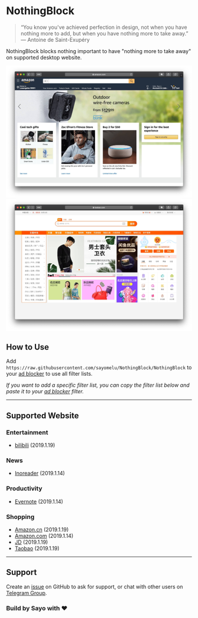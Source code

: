 # NothingBlock

> “You know you've achieved perfection in design, not when you have nothing more to add, but when you have nothing more to take away.” ― Antoine de Saint-Exupéry

NothingBlock blocks nothing important to have "nothing more to take away" on supported desktop website.

![NothingBlock on Amazon.com](Asset/NothingBlock_Amazon.com.jpg)
![NothingBlock on Taobao](Asset/NothingBlock_Taobao.jpg)

## How to Use

Add `https://raw.githubusercontent.com/sayomelu/NothingBlock/NothingBlock` to your [ad blocker](https://bing.com/search?q=ad+blocker) to use all filter lists.

*If you want to add a specific filter list, you can copy the filter list below and paste it to your [ad blocker](https://bing.com/search?q=ad+blocker) filter.*

---

## Supported Website

### Entertainment

* [bilibili](Filter/Entertainment/bilibili) (2019.1.19)

### News

* [Inoreader](Filter/News/Inoreader) (2019.1.14)

### Productivity

* [Evernote](Filter/Productivity/Evernote) (2019.1.14)

### Shopping

* [Amazon.cn](Filter/Shopping/Amazon.cn) (2019.1.19)
* [Amazon.com](Filter/Shopping/Amazon.com) (2019.1.14)
* [JD](Filter/Shopping/JD) (2019.1.19)
* [Taobao](Filter/Shopping/Taobao) (2019.1.19)

---

## Support

Create an [issue](https://github.com/sayomelu/NothingBlock/issues/new) on GitHub to ask for support, or chat with other users on [Telegram Group](https://t.me/NothingBlockGroup).

### Build by Sayo with ❤️